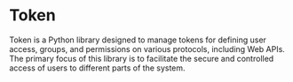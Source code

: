 # Token
Token is a Python library designed to manage tokens for defining user access, groups, and permissions on various protocols, including Web APIs. The primary focus of this library is to facilitate the secure and controlled access of users to different parts of the system.

